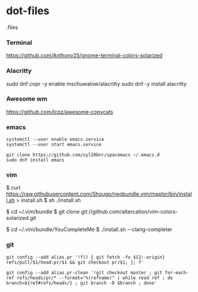 # dot-files
.files

### Terminal
https://github.com/Anthony25/gnome-terminal-colors-solarized

### Alacritty
sudo dnf copr -y enable mschuwalow/alacritty
sudo dnf -y install alacritty

### Awesome wm
https://github.com/lcpz/awesome-copycats

### emacs
```
systemctl --user enable emacs.service
systemctl --user start emacs.service

git clone https://github.com/syl20bnr/spacemacs ~/.emacs.d
sudo dnf install emacs
```

### vim
$ curl https://raw.githubusercontent.com/Shougo/neobundle.vim/master/bin/install.sh > install.sh
$ sh ./install.sh

$ cd ~/.vim/bundle
$ git clone git://github.com/altercation/vim-colors-solarized.git

$ cd ~/.vim/bundle/YouCompleteMe
$ ./install.sh --clang-completer


### git
```
git config --add alias.pr '!f() { git fetch -fu ${2:-origin} refs/pull/$1/head:pr/$1 && git checkout pr/$1; }; f'

git config --add alias.pr-clean '!git checkout master ; git for-each-ref refs/heads/pr/* --format="%(refname)" | while read ref ; do branch=${ref#refs/heads/} ; git branch -D $branch ; done'
```
